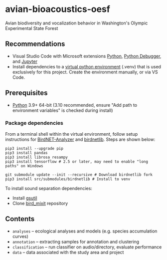 # avian-bioacoustics-oesf
 Avian biodiversity and vocalization behavior in Washington's Olympic Experimental State Forest

## Recommendations
- Visual Studio Code with Microsoft extensions [Python](https://marketplace.visualstudio.com/items?itemName=ms-python.python), [Python Debugger](https://marketplace.visualstudio.com/items?itemName=ms-python.debugpy), and [Jupyter](https://marketplace.visualstudio.com/items?itemName=ms-toolsai.jupyter)
- Install dependencies to a [virtual python environment](https://packaging.python.org/en/latest/guides/installing-using-pip-and-virtual-environments/) (.venv) that is used exclusively for this project. Create the environment manually, or via VS Code.

## Prerequisites
- [Python](https://www.python.org/downloads/) 3.9+ 64-bit (3.10 recommended, ensure "Add path to environment variables" is checked during install)

### Package dependencies
From a terminal shell within the virtual environment, follow setup instructions for [BirdNET-Analyzer](https://github.com/kahst/BirdNET-Analyzer) and [birdnetlib](https://github.com/joeweiss/birdnetlib). Steps are shown below:

```
pip3 install --upgrade pip
pip3 install pandas
pip3 install librosa resampy
pip3 install tensorflow # 2.5 or later, may need to enable "long paths" on Windows

git submodule update --init --recursive # Download birdnetlib fork
pip3 install src/submodules/birdnetlib # Install to venv
```

To install sound separation dependencies:
- Install [gsutil](https://cloud.google.com/storage/docs/gsutil_install)
- Clone [bird_mixit](https://github.com/google-research/sound-separation/tree/master/models/bird_mixit) repository

## Contents
- `analyses` – ecological analyses and models (e.g. species accumulation curves)
- `annotation` – extracting samples for annotation and clustering
- `classification` – run classifier on audio/directory, evaluate performance
- `data` – data associated with the study area and project
